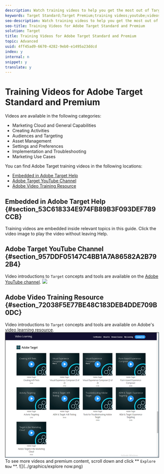 ```yaml
---
description: Watch training videos to help you get the most out of Target Standard and Target Premium.
keywords: Target Standard;Target Premium;training videos;youtube;videos;video training
seo-description: Watch training videos to help you get the most out of Target Standard and Target Premium.
seo-title: Training Videos for Adobe Target Standard and Premium
solution: Target
title: Training Videos for Adobe Target Standard and Premium
topic: Advanced
uuid: 4ff45ad9-6670-4282-9eb0-e1495a23ddcd
index: y
internal: n
snippet: y
translate: y
---
```


# Training Videos for Adobe Target Standard and Premium

Videos are available in the following categories:

* Marketing Cloud and General Capabilities
* Creating Activities
* Audiences and Targeting
* Asset Management
* Settings and Preferences
* Implementation and Troubleshooting
* Marketing Use Cases

You can find Adobe Target training videos in the following locations:

* [Embedded in Adobe Target Help](c_target_standard-premium-training-videos.md#section_53C618334E974FB89B3F093DEF789CCB)
* [Adobe Target YouTube Channel](c_target_standard-premium-training-videos.md#section_957DDF05147C4BB1A7A86582A2B792B4)
* [Adobe Video Training Resource](c_target_standard-premium-training-videos.md#section_72038F5E77BE48C183DEB4DDE709B0DC)


## Embedded in Adobe Target Help {#section_53C618334E974FB89B3F093DEF789CCB}

Training videos are embedded inside relevant topics in this guide. Click the video image to play the video without leaving Help.

## Adobe Target YouTube Channel {#section_957DDF05147C4BB1A7A86582A2B792B4}

Video introductions to `Target` concepts and tools are available on the [Adobe YouTube channel](https://www.youtube.com/channel/UC75Ir2u14wz-0IKWH-RkWAA/playlists). 
![](../graphics/youtube.png) 

## Adobe Video Training Resource {#section_72038F5E77BE48C183DEB4DDE709B0DC}

Video introductions to `Target` concepts and tools are available on Adobe's [video learning resource](http://www.adobe.com/training/video.html). 
![](graphics/menu-training-vids.png) 
To see more videos and premium content, scroll down and click ** `Explore Now` **. 
![](../graphics/explore now.png) 

